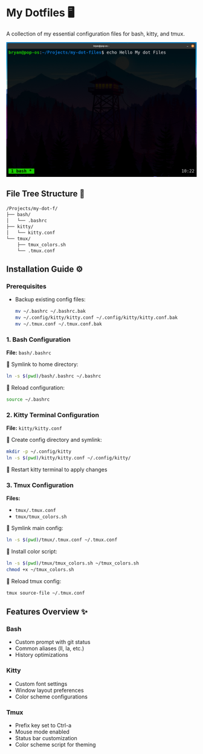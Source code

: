 # My Dotfiles 🖥️

A collection of my essential configuration files for bash, kitty, and tmux.

![showing the terminal](./docs/example_photo.png)

## File Tree Structure 📁

```text
/Projects/my-dot-f/
├── bash/
│   └── .bashrc
├── kitty/
│   └── kitty.conf
└── tmux/
    ├── tmux_colors.sh
    └── .tmux.conf
```

## Installation Guide ⚙️

### Prerequisites
- Backup existing config files:
  ```bash
  mv ~/.bashrc ~/.bashrc.bak
  mv ~/.config/kitty/kitty.conf ~/.config/kitty/kitty.conf.bak
  mv ~/.tmux.conf ~/.tmux.conf.bak
  ```

### 1. Bash Configuration
**File:** `bash/.bashrc`

🔗 Symlink to home directory:
```bash
ln -s $(pwd)/bash/.bashrc ~/.bashrc
```

🔄 Reload configuration:
```bash
source ~/.bashrc
```

### 2. Kitty Terminal Configuration
**File:** `kitty/kitty.conf`

🔗 Create config directory and symlink:
```bash
mkdir -p ~/.config/kitty
ln -s $(pwd)/kitty/kitty.conf ~/.config/kitty/
```

🔄 Restart kitty terminal to apply changes

### 3. Tmux Configuration
**Files:**
- `tmux/.tmux.conf`
- `tmux/tmux_colors.sh`

🔗 Symlink main config:
```bash
ln -s $(pwd)/tmux/.tmux.conf ~/.tmux.conf
```

🔗 Install color script:
```bash
ln -s $(pwd)/tmux/tmux_colors.sh ~/tmux_colors.sh
chmod +x ~/tmux_colors.sh
```

🔄 Reload tmux config:
```bash
tmux source-file ~/.tmux.conf
```

## Features Overview ✨

### Bash
- Custom prompt with git status
- Common aliases (ll, la, etc.)
- History optimizations

### Kitty
- Custom font settings
- Window layout preferences
- Color scheme configurations

### Tmux
- Prefix key set to Ctrl-a
- Mouse mode enabled
- Status bar customization
- Color scheme script for theming
